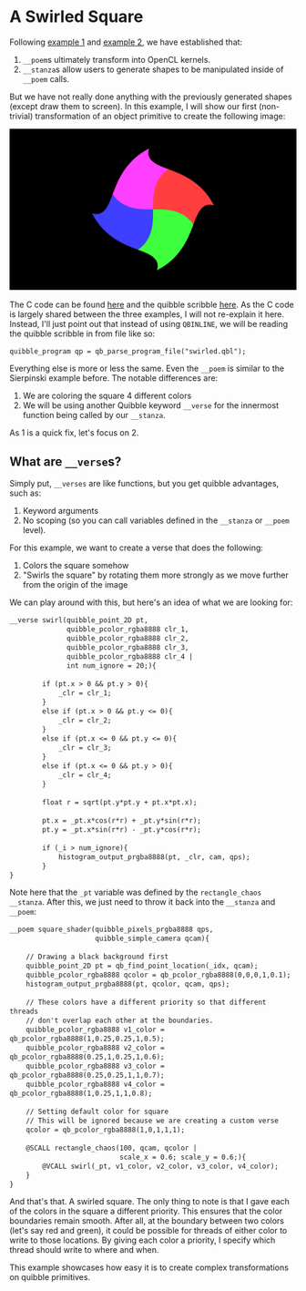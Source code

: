 # A Swirled Square

Following [example 1](example_1.md) and [example 2](example_2.md), we have established that:

1. `__poem`s ultimately transform into OpenCL kernels.
2. `__stanza`s allow users to generate shapes to be manipulated inside of `__poem` calls.

But we have not really done anything with the previously generated shapes (except draw them to screen). 
In this example, I will show our first (non-trivial) transformation of an object primitive to create the following image:

![A swirled square](res/example_3_out.png)

The C code can be found [here](https://github.com/leios/quibble/blob/main/examples/swirled.c) and the quibble scribble [here](https://github.com/leios/quibble/blob/main/examples/swirled.qbl).
As the C code is largely shared between the three examples, I will not re-explain it here.
Instead, I'll just point out that instead of using `QBINLINE`, we will be reading the quibble scribble in from file like so:

```
quibble_program qp = qb_parse_program_file("swirled.qbl");
```

Everything else is more or less the same.
Even the `__poem` is similar to the Sierpinski example before.
The notable differences are:

1. We are coloring the square 4 different colors
2. We will be using another Quibble keyword `__verse` for the innermost function being called by our `__stanza`.

As 1 is a quick fix, let's focus on 2.

## What are `__verse`s?

Simply put, `__verses` are like functions, but you get quibble advantages, such as:
1. Keyword arguments
2. No scoping (so you can call variables defined in the `__stanza` or `__poem` level).

For this example, we want to create a verse that does the following:

1. Colors the square somehow
2. "Swirls the square" by rotating them more strongly as we move further from the origin of the image

We can play around with this, but here's an idea of what we are looking for:

```
__verse swirl(quibble_point_2D pt,
              quibble_pcolor_rgba8888 clr_1,
              quibble_pcolor_rgba8888 clr_2,
              quibble_pcolor_rgba8888 clr_3,
              quibble_pcolor_rgba8888 clr_4 |
              int num_ignore = 20;){

        if (pt.x > 0 && pt.y > 0){
            _clr = clr_1;
        }
        else if (pt.x > 0 && pt.y <= 0){
            _clr = clr_2;
        }
        else if (pt.x <= 0 && pt.y <= 0){
            _clr = clr_3;
        }
        else if (pt.x <= 0 && pt.y > 0){
            _clr = clr_4;
        }

        float r = sqrt(pt.y*pt.y + pt.x*pt.x);

        pt.x = _pt.x*cos(r*r) + _pt.y*sin(r*r);
        pt.y = _pt.x*sin(r*r) - _pt.y*cos(r*r);

        if (_i > num_ignore){
            histogram_output_prgba8888(pt, _clr, cam, qps);
        }
}
```
Note here that the `_pt` variable was defined by the `rectangle_chaos` `__stanza`.
After this, we just need to throw it back into the `__stanza` and `__poem`:

```
__poem square_shader(quibble_pixels_prgba8888 qps,
                     quibble_simple_camera qcam){

    // Drawing a black background first
    quibble_point_2D pt = qb_find_point_location(_idx, qcam);
    quibble_pcolor_rgba8888 qcolor = qb_pcolor_rgba8888(0,0,0,1,0.1);
    histogram_output_prgba8888(pt, qcolor, qcam, qps);

    // These colors have a different priority so that different threads
    // don't overlap each other at the boundaries.
    quibble_pcolor_rgba8888 v1_color = qb_pcolor_rgba8888(1,0.25,0.25,1,0.5);
    quibble_pcolor_rgba8888 v2_color = qb_pcolor_rgba8888(0.25,1,0.25,1,0.6);
    quibble_pcolor_rgba8888 v3_color = qb_pcolor_rgba8888(0.25,0.25,1,1,0.7);
    quibble_pcolor_rgba8888 v4_color = qb_pcolor_rgba8888(1,0.25,1,1,0.8);

    // Setting default color for square
    // This will be ignored because we are creating a custom verse
    qcolor = qb_pcolor_rgba8888(1,0,1,1,1);

    @SCALL rectangle_chaos(100, qcam, qcolor |
                           scale_x = 0.6; scale_y = 0.6;){
        @VCALL swirl(_pt, v1_color, v2_color, v3_color, v4_color);
    }
}
```

And that's that.
A swirled square.
The only thing to note is that I gave each of the colors in the square a different priority.
This ensures that the color boundaries remain smooth.
After all, at the boundary between two colors (let's say red and green), it could be possible for threads of either color to write to those locations.
By giving each color a priority, I specify which thread should write to where and when.

This example showcases how easy it is to create complex transformations on quibble primitives.
